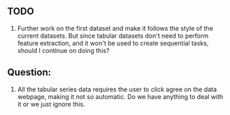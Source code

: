 ## TODO
1. Further work on the first dataset and make it follows the style of the current datasets. But since tabular datasets don't need to perform feature extraction, and it won't be used to create sequential tasks, should I continue on doing this?

## Question:
1. All the tabular series data requires the user to click agree on the data webpage, making it not so automatic. Do we have anything to deal with it or we just ignore this.